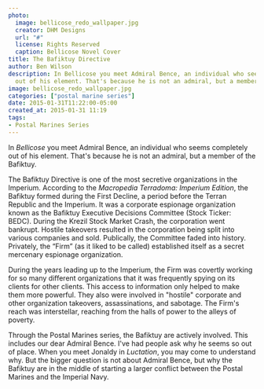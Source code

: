 ```yaml
---
photo:
  image: bellicose_redo_wallpaper.jpg
  creator: DHM Designs
  url: "#"
  license: Rights Reserved
  caption: Bellicose Novel Cover
title: The Bafiktuy Directive
author: Ben Wilson
description: In Bellicose you meet Admiral Bence, an individual who seems completely
  out of his element. That's because he is not an admiral, but a member of the Bafiktuy.
image: bellicose_redo_wallpaper.jpg
categories: ["postal marine series"]
date: 2015-01-31T11:22:00-05:00
created_at: 2015-01-31 11:19
tags:
- Postal Marines Series
---
```

<!--Lead Paragraph-->

In *Bellicose* you meet Admiral Bence, an individual who seems completely out of his element. That's because he is not an admiral, but a member of the Bafiktuy.

<!--more-->
The Bafiktuy Directive is one of the most secretive organizations in the Imperium. According to the *Macropedia Terradoma: Imperium Edition*, the Bafiktuy formed during the First Decline, a period before the Terran Republic and the Imperium. It was a corporate espionage organization known as the Bafiktuy Executive Decisions Committee (Stock Ticker: BEDC). During the Krezil Stock Market Crash, the corporation went bankrupt. Hostile takeovers resulted in the corporation being split into various companies and sold. Publically, the Committee faded into history. Privately, the “Firm” (as it liked to be called) established itself as a secret mercenary espionage organization.

During the years leading up to the Imperium, the Firm was covertly working for so many different organizations that it was frequently spying on its clients for other clients. This access to information only helped to make them more powerful. They also were involved in "hostile" corporate and other organization takeovers, assassinations, and sabotage. The Firm's reach was interstellar, reaching from the halls of power to the alleys of poverty.

Through the Postal Marines series, the Bafiktuy are actively involved. This includes our dear Admiral Bence. I've had people ask why he seems so out of place. When you meet Jonaldy in *Luctation*, you may come to understand why. But the bigger question is not about Admiral Bence, but why the Bafiktuy are in the middle of starting a larger conflict between the Postal Marines and the Imperial Navy.

